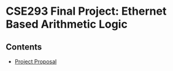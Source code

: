 # CSE293 Final Project: Ethernet Based Arithmetic Logic

## Contents
* [Project Proposal](./project_proposal/)
